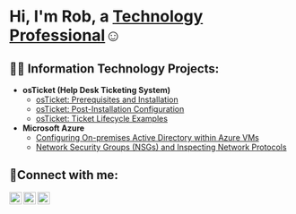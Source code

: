 <h1>Hi, I'm Rob, a <a href="https://www.linkedin.com/in/robert-moritz14">Technology Professional</a>☺</h1>

<h2>👨‍💻 Information Technology Projects:</h2>

- <b>osTicket (Help Desk Ticketing System)</b>
  - [osTicket: Prerequisites and Installation](https://github.com/rdmoritz/osticket-prereqs)
  - [osTicket: Post-Installation Configuration](https://github.com/rdmoritz/post-install-config)
  - [osTicket: Ticket Lifecycle Examples](https://github.com/rdmoritz/ticket-lifecycle)
- <b>Microsoft Azure</b>
  - [Configuring On-premises Active Directory within Azure VMs](https://github.com/rdmoritz/configure-ad)
  - [Network Security Groups (NSGs) and Inspecting Network Protocols](https://github.com/rdmoritz/azure-network-protocols)

<h2>🤳Connect with me:</h2>

[<img align="left" alt="Josh | Twitter" width="22px" src="https://cdn.jsdelivr.net/npm/simple-icons@v3/icons/twitter.svg" />][twitter]
[<img align="left" alt="Josh | LinkedIn" width="22px" src="https://cdn.jsdelivr.net/npm/simple-icons@v3/icons/linkedin.svg" />][linkedin]
[<img align="left" alt="Josh | Instagram" width="22px" src="https://cdn.jsdelivr.net/npm/simple-icons@v3/icons/instagram.svg" />][instagram]

[twitter]: https://twitter.com/Josh
[instagram]: https://www.instagram.com/Josh
[linkedin]: https://linkedin.com/in/Josh
